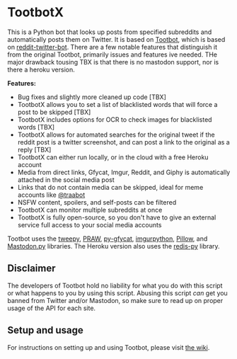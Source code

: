 # TootbotX

This is a Python bot that looks up posts from specified subreddits and automatically posts them on Twitter. It is based on [Tootbot](https://github.com/corbindavenport/tootbot), which is based on [reddit-twitter-bot](https://github.com/rhiever/reddit-twitter-bot).
There are a few notable features that distinguish it from the original Tootbot, primarily issues and features ive needed.
THe major drawback tousing TBX is that there is no mastodon support, nor is there a heroku version.

**Features:**

* Bug fixes and slightly more cleaned up code [TBX]
* TootbotX allows you to set a list of blacklisted words that will force a post to be skipped [TBX]
* TootbotX includes options for OCR to check images for blacklisted words [TBX]
* TootbotX allows for automated searches for the original tweet if the reddit post is a twitter screenshot, and can post a link to the original as a reply [TBX]
* TootbotX can either run locally, or in the cloud with a free Heroku account
* Media from direct links, Gfycat, Imgur, Reddit, and Giphy is automatically attached in the social media post
* Links that do not contain media can be skipped, ideal for meme accounts like [@traabot](https://twitter.com/traabot)
* NSFW content, spoilers, and self-posts can be filtered
* TootbotX can monitor multiple subreddits at once
* TootbotX is fully open-source, so you don't have to give an external service full access to your social media accounts

Tootbot uses the [tweepy](https://github.com/tweepy/tweepy), [PRAW](https://praw.readthedocs.io/en/latest/), [py-gfycat](https://github.com/ankeshanand/py-gfycat), [imgurpython](https://github.com/Imgur/imgurpython), [Pillow](https://github.com/python-pillow/Pillow), and [Mastodon.py](https://github.com/halcy/Mastodon.py) libraries. The Heroku version also uses the [redis-py](https://github.com/andymccurdy/redis-py) library.

## Disclaimer

The developers of Tootbot hold no liability for what you do with this script or what happens to you by using this script. Abusing this script *can* get you banned from Twitter and/or Mastodon, so make sure to read up on proper usage of the API for each site.

## Setup and usage

For instructions on setting up and using Tootbot, please visit [the wiki](https://github.com/corbindavenport/tootbot/wiki).
